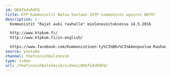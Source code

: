 ```yaml
---
id: QKAfkdsR4FQ
title: KTP Kommunistit Natoa Vastaan (KTP Communists against NATO)
description: |-
  Kommunistit "Rajat auki rauhalle" mielenosoituksessa 14.5.2016

  http://www.ktpkom.fi/
  http://www.ktpkom.fi/in-english/

  https://www.facebook.com/Kommunistinen-ty%C3%B6v%C3%A4enpuolue-Rauhan-ja-Sosialismin-puolesta-rp-KTP-637037003095816/?ref=ts&fref=ts#
source: youtube
channel: thefinnishbolshevik
type: video
url: /thefinnishbolshevik/videos/QKAfkdsR4FQ/
---
```

